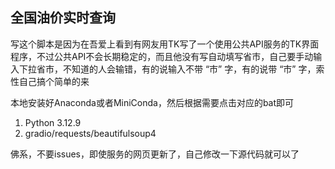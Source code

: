 ## 全国油价实时查询

写这个脚本是因为在吾爱上看到有网友用TK写了一个使用公共API服务的TK界面程序，不过公共API不会长期稳定的，而且他没有写自动填写省市，自己要手动输入下拉省市，不知道的人会输错，有的说输入不带 “市” 字，有的说带 “市” 字，索性自己搞个简单的来

本地安装好Anaconda或者MiniConda，然后根据需要点击对应的bat即可

1. Python 3.12.9
2. gradio/requests/beautifulsoup4

佛系，不要issues，即使服务的网页更新了，自己修改一下源代码就可以了
